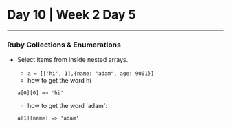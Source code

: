 # Day 10 | Week 2 Day 5

---

### Ruby Collections & Enumerations

* Select items from inside nested arrays. 
	* ```a = [['hi', 1],{name: "adam", age: 9001}]```
	* how to get the word hi
	
	```
	a[0][0] => 'hi'
	```
	
	* how to get the word 'adam':
	
	```
	a[1][name] => 'adam'
	```